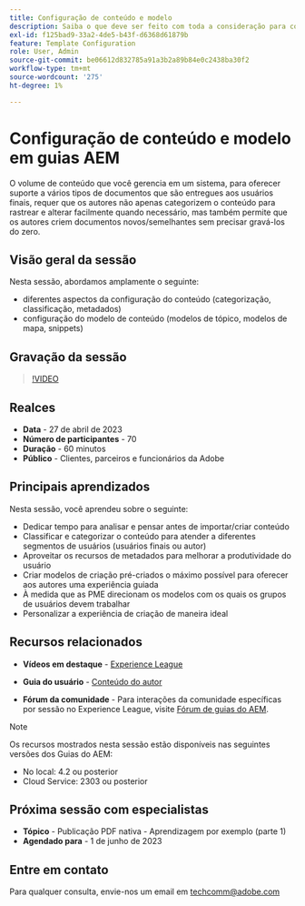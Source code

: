 ```yaml
---
title: Configuração de conteúdo e modelo
description: Saiba o que deve ser feito com toda a consideração para configurar o conteúdo e os modelos nos Guias do AEM.
exl-id: f125bad9-33a2-4de5-b43f-d6368d61879b
feature: Template Configuration
role: User, Admin
source-git-commit: be06612d832785a91a3b2a89b84e0c2438ba30f2
workflow-type: tm+mt
source-wordcount: '275'
ht-degree: 1%

---
```


# Configuração de conteúdo e modelo em guias AEM

O volume de conteúdo que você gerencia em um sistema, para oferecer suporte a vários tipos de documentos que são entregues aos usuários finais, requer que os autores não apenas categorizem o conteúdo para rastrear e alterar facilmente quando necessário, mas também permite que os autores criem documentos novos/semelhantes sem precisar gravá-los do zero.


## Visão geral da sessão

Nesta sessão, abordamos amplamente o seguinte:
- diferentes aspectos da configuração do conteúdo (categorização, classificação, metadados)
- configuração do modelo de conteúdo (modelos de tópico, modelos de mapa, snippets)



## Gravação da sessão

>[!VIDEO](https://video.tv.adobe.com/v/3419004/guides-templates-author-templates?quality=12&learn=on)


## Realces

- **Data** - 27 de abril de 2023
- **Número de participantes** - 70
- **Duração** - 60 minutos
- **Público** - Clientes, parceiros e funcionários da Adobe


## Principais aprendizados

Nesta sessão, você aprendeu sobre o seguinte:
- Dedicar tempo para analisar e pensar antes de importar/criar conteúdo
- Classificar e categorizar o conteúdo para atender a diferentes segmentos de usuários (usuários finais ou autor)
- Aproveitar os recursos de metadados para melhorar a produtividade do usuário
- Criar modelos de criação pré-criados o máximo possível para oferecer aos autores uma experiência guiada
- À medida que as PME direcionam os modelos com os quais os grupos de usuários devem trabalhar
- Personalizar a experiência de criação de maneira ideal



## Recursos relacionados

- **Vídeos em destaque** -  [Experience League](https://experienceleague.adobe.com/docs/experience-manager-guides-learn/videos/advanced-user-guide/folder-profiles.html)

- **Guia do usuário** - [Conteúdo do autor](https://help.adobe.com/en_US/xml-documentation-for-adobe-experience-manager/index.html#t=DXML-master-map%2Freports-intro.html)

- **Fórum da comunidade** - Para interações da comunidade específicas por sessão no Experience League, visite  [Fórum de guias do AEM](https://experienceleaguecommunities.adobe.com/t5/experience-manager-guides/bd-p/xml-documentation-discussions).

>[!NOTE]
>
> Os recursos mostrados nesta sessão estão disponíveis nas seguintes versões dos Guias do AEM:
> - No local: 4.2 ou posterior
> - Cloud Service: 2303 ou posterior


## Próxima sessão com especialistas

- **Tópico** - Publicação PDF nativa - Aprendizagem por exemplo (parte 1)
- **Agendado para** - 1 de junho de 2023


## Entre em contato

Para qualquer consulta, envie-nos um email em <techcomm@adobe.com>

